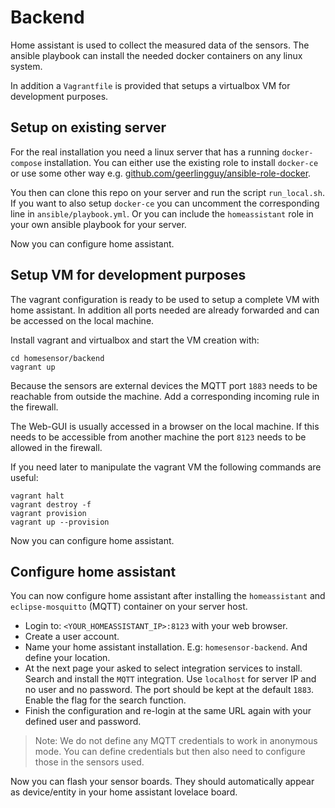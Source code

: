 Backend
=======

Home assistant is used to collect the measured data of the sensors.
The ansible playbook can install the needed docker containers on any linux system.

In addition a `Vagrantfile` is provided that setups a virtualbox VM for development purposes.



Setup on existing server
------------------------

For the real installation you need a linux server that has a running `docker-compose` installation.
You can either use the existing role to install `docker-ce`
or use some other way e.g. [github.com/geerlingguy/ansible-role-docker](https://github.com/geerlingguy/ansible-role-docker).

You then can clone this repo on your server and run the script `run_local.sh`.
If you want to also setup `docker-ce` you can uncomment the corresponding line in `ansible/playbook.yml`.
Or you can include the `homeassistant` role in your own ansible playbook for your server.

Now you can configure home assistant.



Setup VM for development purposes
---------------------------------

The vagrant configuration is ready to be used to setup a complete VM with home assistant.
In addition all ports needed are already forwarded and can be accessed on the local machine.

Install vagrant and virtualbox and start the VM creation with:

~~~~~~
cd homesensor/backend
vagrant up
~~~~~~

Because the sensors are external devices the MQTT port `1883` needs to be reachable from outside the machine.
Add a corresponding incoming rule in the firewall.

The Web-GUI is usually accessed in a browser on the local machine.
If this needs to be accessible from another machine the port `8123` needs to be allowed in the firewall.

If you need later to manipulate the vagrant VM the following commands are useful:

~~~~~~
vagrant halt
vagrant destroy -f
vagrant provision
vagrant up --provision
~~~~~~

Now you can configure home assistant.



Configure home assistant
------------------------

You can now configure home assistant
after installing the `homeassistant` and `eclipse-mosquitto` (MQTT) container on your server host.

* Login to: `<YOUR_HOMEASSISTANT_IP>:8123` with your web browser.
* Create a user account.
* Name your home assistant installation. E.g: `homesensor-backend`. And define your location.
* At the next page your asked to select integration services to install. Search and install the `MQTT` integration.
  Use `localhost` for server IP and no user and no password. The port should be kept at the default `1883`.
  Enable the flag for the search function.
* Finish the configuration and re-login at the same URL again with your defined user and password.

> Note: We do not define any MQTT credentials to work in anonymous mode.
> You can define credentials but then also need to configure those in the sensors used.

Now you can flash your sensor boards.
They should automatically appear as device/entity in your home assistant lovelace board.
